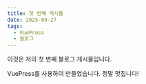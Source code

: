 ```yaml
---
title: 첫 번째 게시물
date: 2025-09-27
tags:
  - VuePress
  - 블로그
---
```


이것은 저의 첫 번째 블로그 게시물입니다.

VuePress를 사용하여 만들었습니다. 정말 멋집니다!
